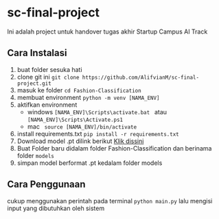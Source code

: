 # sc-final-project

Ini adalah project untuk handover tugas akhir Startup Campus AI Track

## Cara Instalasi
1. buat folder sesuka hati
2. clone git ini ```git clone https://github.com/AlifvianM/sc-final-project.git```
3. masuk ke folder ``` cd Fashion-Classification ```
4. membuat environment ``` python -m venv [NAMA_ENV] ```
5. aktifkan environment 
    * windows ``` [NAMA_ENV]\Scripts\activate.bat  ``` atau ``` [NAMA_ENV]\Scripts\Activate.ps1  ```
    * mac ``` source [NAMA_ENV]/bin/activate```
6. install requirements.txt ``` pip install -r requirements.txt ```
7. Download model .pt dilink berikut [Klik dissini](https://drive.google.com/file/d/1FvvGZ0QI3Rzi1CJ7CY1Xa-zauKhHFdr1/view?usp=sharing)
8. Buat Folder baru didalam folder Fashion-Classification dan berinama folder ``` models ```
9. simpan model berformat .pt kedalam folder models

## Cara Penggunaan
cukup menggunakan perintah pada terminal ```python main.py``` lalu mengisi input yang dibutuhkan oleh sistem 
